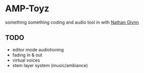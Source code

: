 # AMP-Toyz

something something coding and audio tool in with [Nathan Glynn](https://github.com/Kionius)

## TODO

- editor mode audiotioning
- fading in & out
- virtual voices
- stem layer system (music/ambiance)
